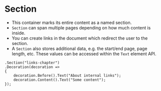 # Section

- This container marks its entire content as a named section.
- `Section` can span multiple pages depending on how much content is inside.
- You can create links in the document which redirect the user to the section.
- A `Section` also stores additional data, e.g. the start/end page, page length, etc. These values can be accessed within the `Text` element API.

```csharp{1-1}
.Section("links-chapter")
.Decoration(decoration =>
{
    decoration.Before().Text("About internal links");
    decoration.Content().Text("Some content");
});
```
